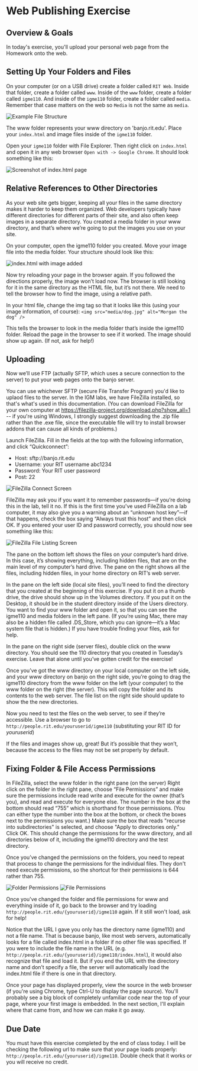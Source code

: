 # Web Publishing Exercise

## Overview & Goals

In today's exercise, you'll upload your personal web page from the Homework onto the web.

## Setting Up Your Folders and Files

On your computer (or on a USB drive) create a folder called `RIT Web`. Inside that folder, create a folder called `www`. Inside of the `www` folder, create a folder called `igme110`. And inside of the `igme110` folder, create a folder called `media`. Remember that case matters on the web so `Media` is not the same as `media`.

![Example File Structure](110homepage-folderstructure.png)

 The www folder represents your www directory on 'banjo.rit.edu'. Place your `index.html` and image files inside of the `igme110` folder.

 Open your `igme110` folder with File Explorer. Then right click on `index.html` and open it in any web browser `Open with -> Google Chrome`. It should look something like this:

![Screenshot of index.html page](110homepage-1.png)

## Relative References to Other Directories

As your web site gets bigger, keeping all your files in the same directory makes it harder to keep them organized. Web developers typically have different directories for different parts of their site, and also often keep images in a separate directory. You created a media folder in your www directory, and that’s where we’re going to put the images you use on your site.

On your computer, open the igme110 folder you created. Move your image file into the media folder. Your structure should look like this:

![index.html with image added](110homepage-filestructure.png)

Now try reloading your page in the browser again.  If you followed the directions properly, the image won’t load now. The browser is still looking for it in the same directory as the HTML file, but it’s not there. We need to tell the browser how to find the image, using a relative path.

In your html file, change the img tag so that it looks like this (using your image information, of course):
   `<img src="media/dog.jpg" alt="Morgan the dog" />`

This tells the browser to look in the media folder that’s inside the igme110 folder. Reload the page in the browser to see if it worked. The image should show up again. (If not, ask for help!)

## Uploading

Now we’ll use FTP (actually SFTP, which uses a secure connection to the server) to put your web pages onto the banjo server.

You can use whichever SFTP (secure File Transfer Program) you'd like to uplaod files to the server. In the IGM labs, we have FileZilla installed, so that's what's used in this documentation. (You can download FileZilla for your own computer at <https://filezilla-project.org/download.php?show_all=1> -- if you're using Windows, I strongly suggest downloading the .zip file rather than the .exe file, since the executable file will try to install browser addons that can cause all kinds of problems.)

Launch FileZilla.  Fill in the fields at the top with the following information, and click “Quickconnect”:

-   Host: sftp://banjo.rit.edu
-   Username: your RIT username abc1234
-   Password: Your RIT user password
-   Post: 22

![FileZilla Connect Screen](filezilla-connect.png)

FileZilla may ask you if you want it to remember passwords—if you’re doing this in the lab, tell it no. If this is the first time you've used FileZilla on a lab computer, it may also give you a warning about an “unknown host key”—if that happens, check the box saying “Always trust this host” and then click OK. If you entered your user ID and password correctly, you should now see something like this:

![FileZilla File Listing Screen](filezilla-files.png)

The pane on the bottom left shows the files on your computer’s hard drive. In this case, it’s showing everything, including hidden files, that are on the main level of my computer’s hard drive. The pane on the right shows all the files, including hidden files, in your home directory on RIT’s web server.

In the pane on the left side (local site files), you’ll need to find the directory that you created at the beginning of this exercise. If you put it on a thumb drive, the drive should show up in the Volumes directory. If you put it on the Desktop, it should be in the student directory inside of the Users directory. You want to find your www folder and open it, so that you can see the igme110 and media folders in the left pane. (If you’re using Mac, there may also be a hidden file called .DS_Store, which you can ignore—it’s a Mac system file that is hidden.) If you have trouble finding your files, ask for help.

In the pane on the right side (server files), double click on the www directory. You should see the 110 directory that you created in Tuesday’s exercise. Leave that alone until you’ve gotten credit for the exercise!

Once you’ve got the www directory on your local computer on the left side, and your www directory on banjo on the right side, you’re going to drag the igme110 directory from the www folder on the left (your computer) to the www folder on the right (the server). This will copy the folder and its contents to the web server. The file list on the right side should update to show the the new directories.

Now you need to test the files on the web server, to see if they’re accessible. Use a browser to go to `http://people.rit.edu/youruserid/igme110` (substituting your RIT ID for _youruserid_)

If the files and images show up, great! But it’s possible that they won’t, because the access to the files may not be set properly by default.

## Fixing Folder & File Access Permissions

In FileZilla, select the www folder in the right pane (on the server)
Right click on the folder in the right pane, choose “File Permissions” and make sure the permissions include read write and execute for the owner (that’s you), and read and execute for everyone else. The number in the box at the bottom should read “755” which is shorthand for those permissions. (You can either type the number into the box at the bottom, or check the boxes next to the permissions you want.) Make sure the box that reads "recurse into subdirectories" is selected, and choose "Apply to directories only." Click OK. This should change the permissions for the www directory, and all directories below of it, including the igme110 directory and the test directory.

Once you’ve changed the permissions on the folders, you need to repeat that process to change the permissions for the individual files. They don't need execute permissions, so the shortcut for their permissions is 644 rather than 755.

![Folder Permissions](folderpermissions.png)  ![File Permissions](filepermissions.png)

Once you've changed the folder and file permissions for www and everything inside of it, go back to the browser and try loading `http://people.rit.edu/{youruserid}/igme110` again. If it still won't load, ask for help!

Notice that the URL I gave you only has the directory name (igme110) and not a file name. That is because banjo, like most web servers, automatically looks for a file called index.html in a folder if no other file was specified. If you were to include the file name in the URL (e.g. `http://people.rit.edu/{youruserid}/igme110/index.html`), it would also recognize that file and load it. But if you end the URL with the directory name and don’t specify a file, the server will automatically load the index.html file if there is one in that directory.

Once your page has displayed properly, view the source in the web browser (if you're using Chrome, type Ctrl-U to display the page source). You'll probably see a big block of completely unfamiliar code near the top of your page, where your first image is embedded. In the next section, I'll explain where that came from, and how we can make it go away.

## Due Date

You must have this exercise completed by the end of class today. I will be checking the following url to make sure that your page loads properly: `http://people.rit.edu/{youruserid}/igme110`. Double check that it works or you will receive no credit.
